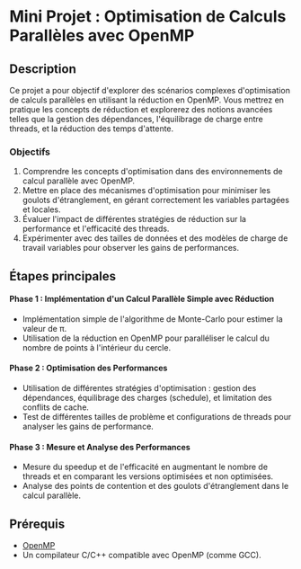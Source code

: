 # Mini Projet : Optimisation de Calculs Parallèles avec OpenMP

## Description

Ce projet a pour objectif d'explorer des scénarios complexes d'optimisation de calculs parallèles en utilisant la réduction en OpenMP. Vous mettrez en pratique les concepts de réduction et explorerez des notions avancées telles que la gestion des dépendances, l'équilibrage de charge entre threads, et la réduction des temps d'attente.

### Objectifs

1. Comprendre les concepts d'optimisation dans des environnements de calcul parallèle avec OpenMP.
2. Mettre en place des mécanismes d'optimisation pour minimiser les goulots d'étranglement, en gérant correctement les variables partagées et locales.
3. Évaluer l'impact de différentes stratégies de réduction sur la performance et l'efficacité des threads.
4. Expérimenter avec des tailles de données et des modèles de charge de travail variables pour observer les gains de performances.


## Étapes principales

#### Phase 1 : Implémentation d'un Calcul Parallèle Simple avec Réduction

- Implémentation simple de l'algorithme de Monte-Carlo pour estimer la valeur de π.
- Utilisation de la réduction en OpenMP pour paralléliser le calcul du nombre de points à l'intérieur du cercle.

#### Phase 2 : Optimisation des Performances

- Utilisation de différentes stratégies d'optimisation : gestion des dépendances, équilibrage des charges (schedule), et limitation des conflits de cache.
- Test de différentes tailles de problème et configurations de threads pour analyser les gains de performance.

#### Phase 3 : Mesure et Analyse des Performances

- Mesure du speedup et de l'efficacité en augmentant le nombre de threads et en comparant les versions optimisées et non optimisées.
- Analyse des points de contention et des goulots d'étranglement dans le calcul parallèle.

## Prérequis

- [OpenMP](https://www.openmp.org/)
- Un compilateur C/C++ compatible avec OpenMP (comme GCC).


